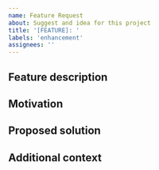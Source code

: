 ```yaml
---
name: Feature Request
about: Suggest and idea for this project
title: '[FEATURE]: '
labels: 'enhancement'
assignees: ''
---
```


## Feature description
<!-- Please describe the feature in as much detail as possible -->

## Motivation
<!-- What benefit would this feature bring the project? -->

## Proposed solution
<!-- Briefly describe how you would implement this feature -->

## Additional context
<!-- Add any other context or screenshots about the feature request here. -->

